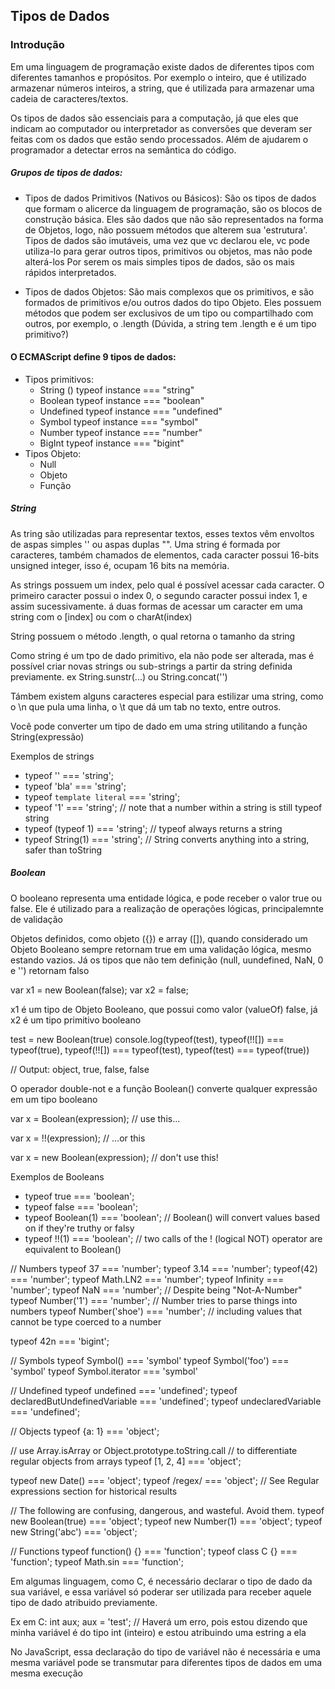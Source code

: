 ## Tipos de Dados ##

### Introdução ###

Em uma linguagem de programação existe dados de diferentes tipos com diferentes tamanhos e  propósitos. Por exemplo o inteiro, que é utilizado armazenar números inteiros, a string, que é utilizada para armazenar uma cadeia de caracteres/textos.

Os tipos de dados são essenciais para a computação, já que eles que indicam ao computador ou interpretador as conversões que deveram ser feitas com os dados que estão sendo processados. Além de ajudarem o programador a detectar erros na semântica do código.

##### Grupos de tipos de dados: #####
 - Tipos de dados Primitivos (Nativos ou Básicos):
 São os tipos de dados que formam o alicerce da linguagem de programação, são os blocos de construção básica. Eles são dados que não são representados na forma de Objetos, logo, não possuem métodos que alterem sua 'estrutura'.
 Tipos de dados são imutáveis, uma vez que vc declarou ele, vc pode utiliza-lo para gerar outros tipos, primitivos ou objetos, mas não pode alterá-los
 Por serem os mais simples tipos de dados, são os mais rápidos interpretados.
 
 - Tipos de dados Objetos:
 São mais complexos que os primitivos, e são formados de primitivos e/ou outros dados do tipo Objeto. Eles possuem métodos que podem ser exclusivos de um tipo ou compartilhado com outros, por exemplo, o .length  (Dúvida, a string tem .length e é um tipo primitivo?)

#### O ECMAScript define 9 tipos de dados: ####
 - Tipos primitivos:
    - String () typeof instance === "string"
    - Boolean typeof instance === "boolean"
    - Undefined typeof instance === "undefined"
    - Symbol typeof instance === "symbol"
    - Number typeof instance === "number"
    - BigInt typeof instance === "bigint"
 - Tipos Objeto:
    - Null
    - Objeto
    - Função

##### String #####

As tring são utilizadas para representar textos, esses textos vêm envoltos de aspas simples '' ou aspas duplas "". Uma string é formada por caracteres, também chamados de elementos, cada caracter possui 16-bits unsigned integer, isso é, ocupam 16 bits na memória.

As strings possuem um index, pelo qual é possível acessar cada caracter. O primeiro caracter possui o index 0, o segundo caracter possui index 1, e assim sucessivamente. á duas formas de acessar um caracter em uma string com o [index] ou com o charAt(index)

String possuem o método .length, o qual retorna o tamanho da string

Como string é um tpo de dado primitivo, ela não pode ser alterada, mas é possível criar novas strings ou sub-strings a partir da string definida previamente.
ex String.sunstr(...) ou String.concat('')

Támbem existem alguns caracteres especial para estilizar uma string, como o \n que pula uma linha, o \t que dá um tab no texto, entre outros.

Você pode converter um tipo de dado em uma string utilitando a função String(expressão)

Exemplos de strings
- typeof '' === 'string';
- typeof 'bla' === 'string';
- typeof `template literal` === 'string';
- typeof '1' === 'string'; // note that a number within a string is still typeof string
- typeof (typeof 1) === 'string'; // typeof always returns a string
- typeof String(1) === 'string'; // String converts anything into a string, safer than toString

##### Boolean #####
O booleano representa uma entidade lógica, e pode receber o valor true ou false. Ele é utilizado para a realização de operações lógicas, principalemnte de validação

Objetos definidos, como objeto ({}) e array ([]), quando considerado um Objeto Booleano sempre retornam true em uma validação lógica, mesmo estando vazios. Já os tipos que não tem definição (null, uundefined, NaN, 0 e '') retornam falso 

var x1 = new Boolean(false);
var x2 = false;

x1 é um tipo de Objeto Booleano, que possui como valor (valueOf) false, já x2 é um tipo primitivo booleano

test = new Boolean(true)
console.log(typeof(test), typeof(!![]) === typeof(true), typeof(!![]) === typeof(test), typeof(test) === typeof(true))

// Output: object, true, false, false


O operador double-not e a função Boolean() converte qualquer expressão em um  tipo booleano

var x = Boolean(expression);     // use this...

var x = !!(expression);          // ...or this

var x = new Boolean(expression); // don't use this!


Exemplos de Booleans
- typeof true === 'boolean';
- typeof false === 'boolean';
- typeof Boolean(1) === 'boolean'; // Boolean() will convert values based on if they're truthy or falsy
- typeof !!(1) === 'boolean'; // two calls of the ! (logical NOT) operator are equivalent to Boolean()








// Numbers
typeof 37 === 'number';
typeof 3.14 === 'number';
typeof(42) === 'number';
typeof Math.LN2 === 'number';
typeof Infinity === 'number';
typeof NaN === 'number'; // Despite being "Not-A-Number"
typeof Number('1') === 'number';      // Number tries to parse things into numbers
typeof Number('shoe') === 'number';   // including values that cannot be type coerced to a number

typeof 42n === 'bigint';








// Symbols
typeof Symbol() === 'symbol'
typeof Symbol('foo') === 'symbol'
typeof Symbol.iterator === 'symbol'


// Undefined
typeof undefined === 'undefined';
typeof declaredButUndefinedVariable === 'undefined';
typeof undeclaredVariable === 'undefined'; 


// Objects
typeof {a: 1} === 'object';

// use Array.isArray or Object.prototype.toString.call
// to differentiate regular objects from arrays
typeof [1, 2, 4] === 'object';

typeof new Date() === 'object';
typeof /regex/ === 'object'; // See Regular expressions section for historical results


// The following are confusing, dangerous, and wasteful. Avoid them.
typeof new Boolean(true) === 'object'; 
typeof new Number(1) === 'object'; 
typeof new String('abc') === 'object';


// Functions
typeof function() {} === 'function';
typeof class C {} === 'function';
typeof Math.sin === 'function';















Em algumas linguagem, como C, é necessário declarar o tipo de dado da sua variável, e essa variável só poderar ser utilizada para receber aquele tipo de dado atribuido previamente.

Ex em C: 
    int aux;
    aux = 'test'; 
    // Haverá um erro, pois estou dizendo que minha variável é do tipo int (inteiro) e estou atribuindo uma estring a ela 

No JavaScript, essa declaração do tipo de variável não é necessária e uma mesma variável pode se transmutar para diferentes tipos de dados em uma mesma execução 


